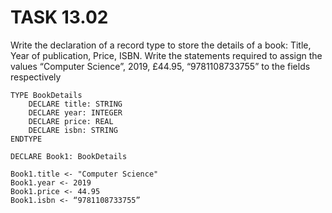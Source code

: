 # TASK 13.02

Write the declaration of a record type to store the details of a book: Title, Year of
publication, Price, ISBN.
Write the statements required to assign the values “Computer Science”, 2019, £44.95,
“9781108733755” to the fields respectively

```
TYPE BookDetails
    DECLARE title: STRING
    DECLARE year: INTEGER
    DECLARE price: REAL
    DECLARE isbn: STRING
ENDTYPE

DECLARE Book1: BookDetails

Book1.title <- "Computer Science"
Book1.year <- 2019
Book1.price <- 44.95
Book1.isbn <- “9781108733755”
```
